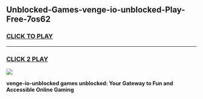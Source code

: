 
## Unblocked-Games-venge-io-unblocked-Play-Free-7os62
<h3>
<a href="https://premium76.site?title=venge-io-unblocked&ref=10A">CLICK TO PLAY</a></h3>
<hr>

<h3>
<a href="https://premium76.site?title=venge-io-unblocked&ref=10A">CLICK 2 PLAY</a>
  
</h3>

<a href="https://premium76.site?title=venge-io-unblocked&ref=10A"><img src="https://clearcache.store/games.png"></a>


**venge-io-unblocked games unblocked: Your Gateway to Fun and Accessible Online Gaming**
